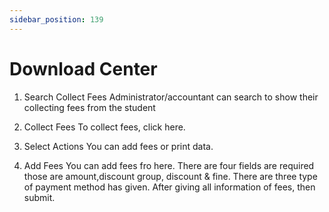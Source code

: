 ```yaml
---
sidebar_position: 139
---
```

 
# Download Center
1. Search Collect Fees
Administrator/accountant can search to show their collecting fees from the student

2. Collect Fees
To collect fees, click here.

3. Select Actions
You can add fees or print data.

4. Add Fees
You can add fees fro here. There are four fields are required those are amount,discount group, discount & fine. There are three type of payment method has given. After giving all information of fees, then submit.